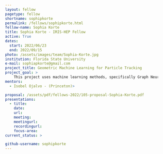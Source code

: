 ```yaml
---
layout: fellow
pagetype: fellow
shortname: sophipkorte
permalink: /fellows/sophipkorte.html
fellow-name: Sophia Korte
title: Sophia Korte - IRIS-HEP Fellow
active: True
dates:
  start: 2022/06/23
  end: 2022/09/15
photo: /assets/images/team/Sophia-Korte.jpg
institution: Florida State University
e-mail: sophiapkorte@gmail.com
project_title: Geometric Machine Learning for Particle Tracking
project_goal: >
    This project uses machine learning methods, specifically Graph Neural Networks (GNNs), as a way of reconstructing the trajectories of particles. The goal is to evaluate the performance of the GNN tracking algorithms and compare them to the CMS algorithms currently in use.
mentors:
  - Isobel Ojalvo - (Princeton)>

proposal: /assets/pdf/fellows-2022/105-proposal-Sophia-Korte.pdf
presentations:
  - title:
    date:
    url:
    meeting:
    meetingurl:
    recordingurl:
    focus-area:
current_status: >

github-username: sophipkorte
---
```

